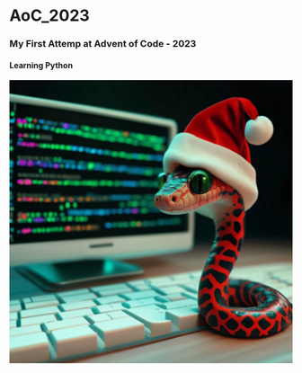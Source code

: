 # AoC_2023

### My First Attemp at Advent of Code - 2023

#### Learning Python

![](others/snek.jpg)
